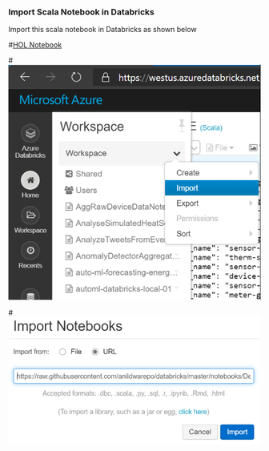 ### Import Scala Notebook in Databricks

Import this scala notebook in Databricks as shown below

#[HOL Notebook](https://raw.githubusercontent.com/anildwarepo/databricks/master/notebooks/delta%20lab/Delta%20Lab%20-%20INTERACTIVE.scala)


#![Import Notebook](img1.png)

#![Point to github url](img2.png)